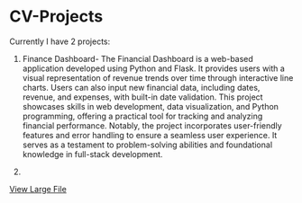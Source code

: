 # CV-Projects

Currently I have 2 projects: 
  
  1) Finance Dashboard- The Financial Dashboard is a web-based application developed using Python and Flask. It provides users with a visual representation of revenue trends over time through interactive line charts. Users can also input new financial data, including dates, revenue, and expenses, with built-in date validation. This project showcases skills in web development, data visualization, and Python programming, offering a practical tool for tracking and analyzing financial performance. Notably, the project incorporates user-friendly features and error handling to ensure a seamless user experience. It serves as a testament to problem-solving abilities and foundational knowledge in full-stack development.



  2) 






[View Large File](ibrahim-h4538/CV-Projects/FINANCIALDASHBOARD.md)
